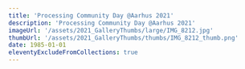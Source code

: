 ```yaml
---
title: 'Processing Community Day @Aarhus 2021'
description: 'Processing Community Day @Aarhus 2021'
imageUrl: '/assets/2021_GalleryThumbs/large/IMG_8212.jpg'
thumbUrl: '/assets/2021_GalleryThumbs/thumbs/IMG_8212_thumb.png'
date: 1985-01-01
eleventyExcludeFromCollections: true
---
```


